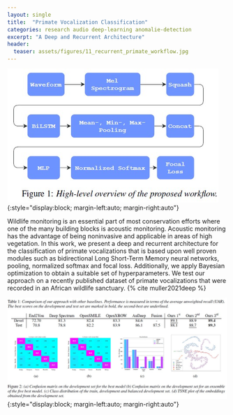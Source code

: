 ```yaml
---
layout: single
title:  "Primate Vocalization Classification"
categories: research audio deep-learning anomalie-detection 
excerpt: "A Deep and Recurrent Architecture"
header:
  teaser: assets/figures/11_recurrent_primate_workflow.jpg
---
```


![Leak-Mels](\assets\figures\11_recurrent_primate_workflow.jpg){:style="display:block; margin-left:auto; margin-right:auto"}

Wildlife monitoring is an essential part of most conservation efforts where one of the many building blocks is acoustic monitoring. Acoustic monitoring has the advantage of being noninvasive and applicable in areas of high vegetation. In this work, we present a deep and recurrent architecture for the classification of primate vocalizations that is based upon well proven modules such as bidirectional Long Short-Term Memory neural networks, pooling, normalized softmax and focal loss. Additionally, we apply Bayesian optimization to obtain a suitable set of hyperparameters. We test our approach on a recently published dataset of primate vocalizations that were recorded in an African wildlife sanctuary.
{% cite muller2021deep %}

![Approach](\assets\figures\11_recurrent_primate_results.jpg){:style="display:block; margin-left:auto; margin-right:auto"}
